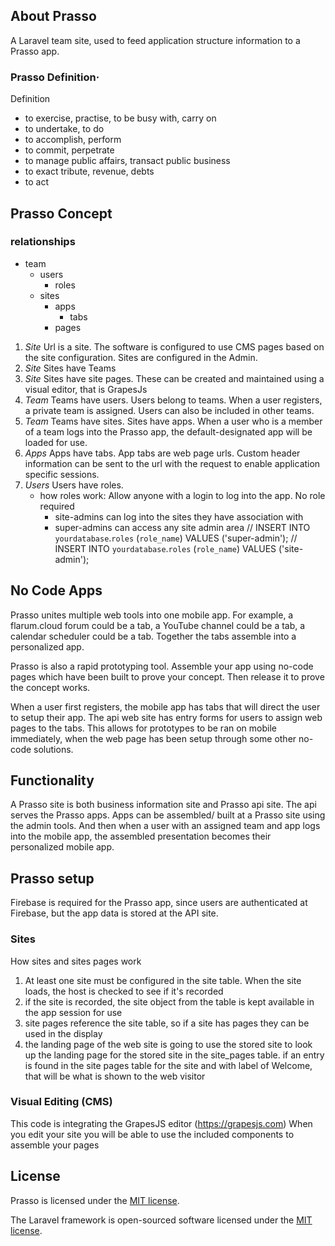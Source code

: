
## About Prasso

A Laravel team site, used to feed application structure information to a Prasso app.
### Prasso Definition·
Definition
- to exercise, practise, to be busy with, carry on
- to undertake, to do
- to accomplish, perform
- to commit, perpetrate
- to manage public affairs, transact public business
- to exact tribute, revenue, debts
- to act

## Prasso Concept
### relationships
* team
  * users
     * roles
  * sites
    * apps
      * tabs
    * pages

1. *Site* Url is a site. The software is configured to use CMS pages based on the site configuration. Sites are configured in the Admin.
2. *Site* Sites have Teams
3. *Site* Sites have site pages. These can be created and maintained using a visual editor, that is GrapesJs
4. *Team* Teams have users. Users belong to teams. When a user registers, a private team is assigned. Users can also be included in other teams.
5. *Team* Teams have sites. Sites have apps. When a user who is a member of a team logs into the Prasso app, the default-designated app will be loaded for use.
6. *Apps* Apps have tabs. App tabs are web page urls. Custom header information can be sent to the url with the request to enable application specific sessions.
7. *Users* Users have roles.
    * how roles work: Allow anyone with a login to log into the app. No role required
      * site-admins can log into the sites they have association with
      * super-admins can access any site admin area
        // INSERT INTO `yourdatabase`.`roles` (`role_name`) VALUES ('super-admin');
        // INSERT INTO `yourdatabase`.`roles` (`role_name`) VALUES ('site-admin');


## No Code Apps
Prasso unites multiple web tools into one mobile app.  For example, a flarum.cloud forum could be a tab,  a YouTube channel could be a tab, a calendar scheduler could be a tab. Together the tabs assemble into a personalized app. 

Prasso is also a rapid prototyping tool. Assemble your app using no-code pages which have been built to prove your concept. Then release it to prove the concept works. 

When a user first registers, the mobile app has tabs that will direct the user to setup their app. The api web site has entry forms for users to assign web pages to the tabs. 
This allows for prototypes to be ran on mobile immediately, when the web page has been setup through some other no-code solutions.

## Functionality
A Prasso site is both business information site and Prasso api site. The api serves the Prasso apps. Apps can be assembled/ built at a Prasso site using the admin tools. And then when a user with an assigned team and app logs into the mobile app, the assembled presentation becomes their personalized mobile app.

## Prasso setup
Firebase is required for the Prasso app, since users are authenticated at Firebase, but the app data is stored at the API site.

### Sites
How sites and sites pages work
1. At least one site must be configured in the site table. When the site loads, the host is checked to see if it's recorded
2. if the site is recorded, the site object from the table is kept available in the app session for use
3. site pages reference the site table, so if a site has pages they can be used in the display
4. the landing page of the web site is going to use the stored site to look up the landing page for the stored site in the site_pages table. if an entry is found in the site pages table for the site and with label of Welcome, that will be what is shown to the web visitor

### Visual Editing (CMS)
This code is integrating the GrapesJS editor (https://grapesjs.com) 
When you edit your site you will be able to use the included components to assemble your pages

## License

Prasso is licensed under the [MIT license](https://opensource.org/licenses/MIT).

The Laravel framework is open-sourced software licensed under the [MIT license](https://opensource.org/licenses/MIT).
